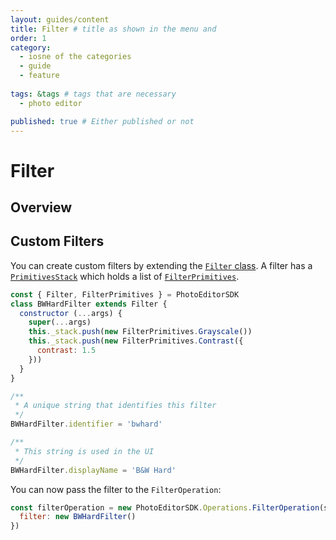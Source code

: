 ```yaml
---
layout: guides/content
title: Filter # title as shown in the menu and 
order: 1
category: 
  - iosne of the categories
  - guide
  - feature
  
tags: &tags # tags that are necessary
  - photo editor 

published: true # Either published or not 
---
```


# Filter

## Overview



## Custom Filters 

You can create custom filters by extending the [`Filter` class](http://static.photoeditorsdk.com/docs/html5/PhotoEditorSDK.Filter.html).
A filter has a [`PrimitivesStack`](http://static.photoeditorsdk.com/docs/html5/PhotoEditorSDK.Filter.PrimitivesStack.html)
which holds a list of [`FilterPrimitives`](http://static.photoeditorsdk.com/docs/html5/PhotoEditorSDK.FilterPrimitives.html).


```js
const { Filter, FilterPrimitives } = PhotoEditorSDK
class BWHardFilter extends Filter {
  constructor (...args) {
    super(...args)
    this._stack.push(new FilterPrimitives.Grayscale())
    this._stack.push(new FilterPrimitives.Contrast({
      contrast: 1.5
    }))
  }
}

/**
 * A unique string that identifies this filter
 */
BWHardFilter.identifier = 'bwhard'

/**
 * This string is used in the UI
 */
BWHardFilter.displayName = 'B&W Hard'
```

You can now pass the filter to the `FilterOperation`:

```js
const filterOperation = new PhotoEditorSDK.Operations.FilterOperation(sdk, {
  filter: new BWHardFilter()
})
```

